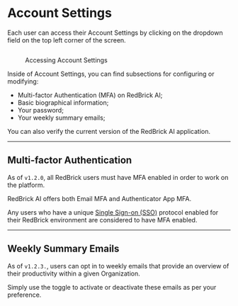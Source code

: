 # Account Settings

Each user can access their Account Settings by clicking on the dropdown field on the top left corner of the screen.&#x20;

<figure><img src="../.gitbook/assets/CleanShot 2024-08-30 at 11.00.50@2x.png" alt=""><figcaption><p>Accessing Account Settings</p></figcaption></figure>

Inside of Account Settings, you can find subsections for configuring or modifying:

* Multi-factor Authentication (MFA) on RedBrick AI;
* Basic biographical information;
* Your password;
* Your weekly summary emails;

You can also verify the current version of the RedBrick AI application.

***

## Multi-factor Authentication

As of `v1.2.0`, all RedBrick users must have MFA enabled in order to work on the platform.&#x20;

RedBrick AI offers both Email MFA and Authenticator App MFA.

Any users who have a unique [Single Sign-on (SSO)](../organizations/inviting-your-team/single-sign-on.md) protocol enabled for their RedBrick environment are  considered to have MFA enabled.

***

## Weekly Summary Emails

As of `v1.2.3.`, users can opt in to weekly emails that provide an overview of their productivity within a given Organization.

Simply use the toggle to activate or deactivate these emails as per your preference.
